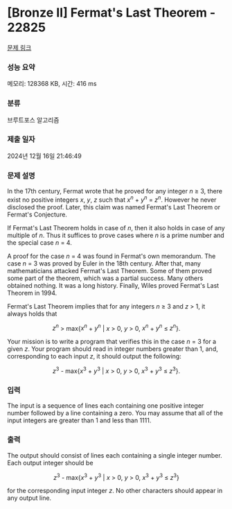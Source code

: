 # [Bronze II] Fermat's Last Theorem - 22825 

[문제 링크](https://www.acmicpc.net/problem/22825) 

### 성능 요약

메모리: 128368 KB, 시간: 416 ms

### 분류

브루트포스 알고리즘

### 제출 일자

2024년 12월 16일 21:46:49

### 문제 설명

<p>In the 17th century, Fermat wrote that he proved for any integer <em>n</em> ≥ 3, there exist no positive integers <i>x</i>, <i>y</i>, <i>z</i> such that <em>x<sup>n</sup></em> + <em>y<sup>n</sup></em> = <em>z<sup>n</sup></em>. However he never disclosed the proof. Later, this claim was named Fermat's Last Theorem or Fermat's Conjecture.</p>

<p>If Fermat's Last Theorem holds in case of <i>n</i>, then it also holds in case of any multiple of <i>n</i>. Thus it suffices to prove cases where <i>n</i> is a prime number and the special case <i>n</i> = 4.</p>

<p>A proof for the case <i>n</i> = 4 was found in Fermat's own memorandum. The case <i>n</i> = 3 was proved by Euler in the 18th century. After that, many mathematicians attacked Fermat's Last Theorem. Some of them proved some part of the theorem, which was a partial success. Many others obtained nothing. It was a long history. Finally, Wiles proved Fermat's Last Theorem in 1994.</p>

<p>Fermat's Last Theorem implies that for any integers <em>n</em> ≥ 3 and <i>z</i> > 1, it always holds that</p>

<p style="text-align: center;"><em>z<sup>n</sup></em> > max{<em>x<sup>n</sup></em> + <em>y<sup>n</sup></em> | <em>x</em> > 0, <em>y</em> > 0, <em>x<sup>n</sup></em> + <em>y<sup>n</sup></em> ≤ <em>z<sup>n</sup></em>}.</p>

<p>Your mission is to write a program that verifies this in the case <i>n</i> = 3 for a given <i>z</i>. Your program should read in integer numbers greater than 1, and, corresponding to each input <i>z</i>, it should output the following:</p>

<p style="text-align: center;"><em>z</em><sup>3</sup> - max{<em>x</em><sup>3</sup> + <em>y</em><sup>3</sup> | <em>x</em> > 0, <em>y</em> > 0, <em>x</em><sup>3</sup> + <em>y</em><sup>3</sup> ≤ <em>z</em><sup>3</sup>}.</p>

### 입력 

 <p>The input is a sequence of lines each containing one positive integer number followed by a line containing a zero. You may assume that all of the input integers are greater than 1 and less than 1111.</p>

### 출력 

 <p>The output should consist of lines each containing a single integer number. Each output integer should be</p>

<p style="text-align: center;"><em>z</em><sup>3</sup> - max{<em>x</em><sup>3</sup> + <em>y</em><sup>3</sup> | <em>x</em> > 0, <em>y</em> > 0, <em>x</em><sup>3</sup> + <em>y</em><sup>3</sup> ≤ <em>z</em><sup>3</sup>}</p>

<p>for the corresponding input integer <i>z</i>. No other characters should appear in any output line.</p>

